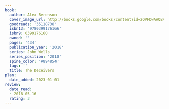 ```yaml
---
book:
  author: Alex Berenson
  cover_image_url: http://books.google.com/books/content?id=2OVFDwAAQBAJ&printsec=frontcover&img=1&zoom=1&edge=curl&source=gbs_api
  goodreads: '35118738'
  isbn13: '9780399176166'
  isbn9: 0399176160
  owned: ''
  pages: '434'
  publication_year: '2018'
  series: John Wells
  series_position: '2018'
  spine_color: '#894854'
  tags: ''
  title: The Deceivers
plan:
  date_added: 2023-01-01
review:
  date_read:
  - 2018-05-16
  rating: 3
---
```

